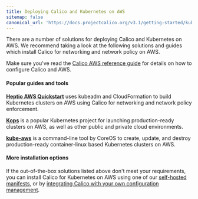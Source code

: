 ```yaml
---
title: Deploying Calico and Kubernetes on AWS
sitemap: false 
canonical_url: 'https://docs.projectcalico.org/v3.1/getting-started/kubernetes/installation/aws'
---
```


There are a number of solutions for deploying Calico and Kubernetes on AWS.  We recommend taking
a look at the following solutions and guides which install Calico for networking and network policy on AWS.

Make sure you've read the [Calico AWS reference guide][aws-reference] for details on how to configure Calico and AWS.

#### Popular guides and tools

**[Heptio AWS Quickstart][heptio]** uses kubeadm and CloudFormation to build Kubernetes clusters on AWS using Calico
for networking and network policy enforcement.


**[Kops][kops]** is a popular Kubernetes project for launching production-ready clusters on AWS,
as well as other public and private cloud environments.


**[kube-aws][kube-aws]** is a command-line tool by CoreOS to create, update, and destroy production-ready
container-linux based Kubernetes clusters on AWS.

#### More installation options

If the out-of-the-box solutions listed above don't meet your requirements, you can install Calico for Kubernetes
on AWS using one of our [self-hosted manifests][self-hosted], or by [integrating Calico with your own configuration management][integration-guide].

[heptio]: https://s3.amazonaws.com/quickstart-reference/heptio/latest/doc/heptio-kubernetes-on-the-aws-cloud.pdf
[kops]: https://github.com/kubernetes/kops/blob/master/docs/networking.md#calico-example-for-cni-and-network-policy
[kube-aws]: https://github.com/coreos/kube-aws/#getting-started

[self-hosted]: hosted
[integration-guide]: integration

[aws-reference]: {{site.baseurl}}/{{page.version}}/reference/public-cloud/aws
